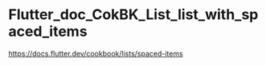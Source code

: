 # Flutter_doc_CokBK_List_list_with_spaced_items
 https://docs.flutter.dev/cookbook/lists/spaced-items
